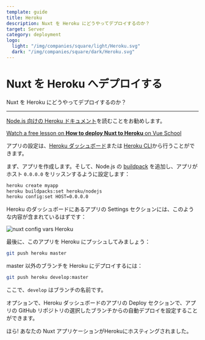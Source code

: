 ```yaml
---
template: guide
title: Heroku
description: Nuxt を Heroku にどうやってデプロイするのか？
target: Server
category: deployment
logo:
  light: "/img/companies/square/light/Heroku.svg"
  dark: "/img/companies/square/dark/Heroku.svg"
---
```

# Nuxt を Heroku へデプロイする

Nuxt を Heroku にどうやってデプロイするのか？

---

[Node.js 向けの Heroku ドキュメント](https://devcenter.heroku.com/articles/nodejs-support)を読むことをお勧めします。

<div class="Promo__Video">
  <a href="https://vueschool.io/lessons/how-to-deploy-nuxtjs-to-heroku?friend=nuxt" target="_blank">
    <p class="Promo__Video__Icon">
      Watch a free lesson on <strong>How to deploy Nuxt to Heroku</strong> on Vue School
    </p>
  </a>
</div>

アプリの設定は、[Heroku ダッシュボード](https://devcenter.heroku.com/articles/heroku-dashboard)または [Heroku CLI](https://devcenter.heroku.com/articles/heroku-cli)から行うことができます。

まず、アプリを作成します。そして、Node.js の [buildpack](https://devcenter.heroku.com/articles/buildpacks) を追加し、アプリがホスト `0.0.0.0` をリッスンするように設定します：

```bash
heroku create myapp
heroku buildpacks:set heroku/nodejs
heroku config:set HOST=0.0.0.0
```

Heroku のダッシュボードにあるアプリの Settings セクションには、このような内容が含まれているはずです：

![nuxt config vars Heroku](https://user-images.githubusercontent.com/23453691/116850762-81ea0e00-abf1-11eb-9f70-260721a1d525.png)

最後に、このアプリを Heroku にプッシュしてみましょう：

```bash
git push heroku master
```

master 以外のブランチを Heroku にデプロイするには：

```bash
git push heroku develop:master
```

ここで、`develop` はブランチの名前です。

オプションで、Heroku ダッシュボードのアプリの Deploy セクションで、アプリの GitHub リポジトリの選択したブランチからの自動デプロイを設定することができます。

ほら! あなたの Nuxt アプリケーションがHerokuにホスティングされました。
